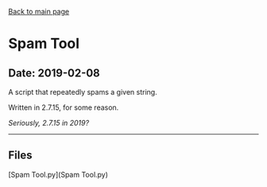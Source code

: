 [Back to main page](/)

# Spam Tool

## Date: 2019-02-08

A script that repeatedly spams a given string.

Written in 2.7.15, for some reason.

*Seriously, 2.7.15 in 2019?*

-----

## Files

[Spam Tool.py](Spam Tool.py)